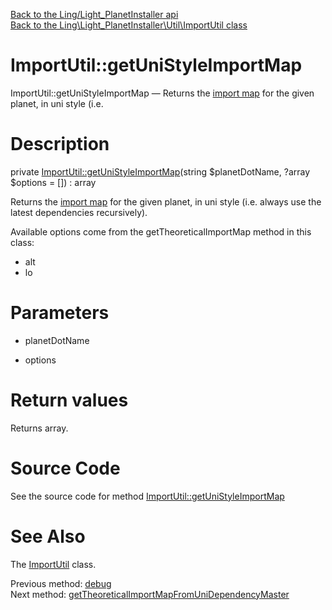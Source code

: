 [Back to the Ling/Light_PlanetInstaller api](https://github.com/lingtalfi/Light_PlanetInstaller/blob/master/doc/api/Ling/Light_PlanetInstaller.md)<br>
[Back to the Ling\Light_PlanetInstaller\Util\ImportUtil class](https://github.com/lingtalfi/Light_PlanetInstaller/blob/master/doc/api/Ling/Light_PlanetInstaller/Util/ImportUtil.md)


ImportUtil::getUniStyleImportMap
================



ImportUtil::getUniStyleImportMap — Returns the [import map](https://github.com/lingtalfi/Light_PlanetInstaller/blob/master/doc/pages/conception-notes.md#import-map) for the given planet, in uni style (i.e.




Description
================


private [ImportUtil::getUniStyleImportMap](https://github.com/lingtalfi/Light_PlanetInstaller/blob/master/doc/api/Ling/Light_PlanetInstaller/Util/ImportUtil/getUniStyleImportMap.md)(string $planetDotName, ?array $options = []) : array




Returns the [import map](https://github.com/lingtalfi/Light_PlanetInstaller/blob/master/doc/pages/conception-notes.md#import-map) for the given planet, in uni style (i.e. always use the latest dependencies recursively).


Available options come from the getTheoreticalImportMap method in this class:
- alt
- lo




Parameters
================


- planetDotName

    

- options

    


Return values
================

Returns array.








Source Code
===========
See the source code for method [ImportUtil::getUniStyleImportMap](https://github.com/lingtalfi/Light_PlanetInstaller/blob/master/Util/ImportUtil.php#L1425-L1457)


See Also
================

The [ImportUtil](https://github.com/lingtalfi/Light_PlanetInstaller/blob/master/doc/api/Ling/Light_PlanetInstaller/Util/ImportUtil.md) class.

Previous method: [debug](https://github.com/lingtalfi/Light_PlanetInstaller/blob/master/doc/api/Ling/Light_PlanetInstaller/Util/ImportUtil/debug.md)<br>Next method: [getTheoreticalImportMapFromUniDependencyMaster](https://github.com/lingtalfi/Light_PlanetInstaller/blob/master/doc/api/Ling/Light_PlanetInstaller/Util/ImportUtil/getTheoreticalImportMapFromUniDependencyMaster.md)<br>

